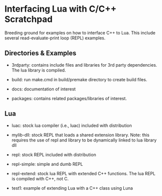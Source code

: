 Interfacing Lua with C/C++ Scratchpad
=====================================

Breeding ground for examples on how to interface C++ to Lua.  This include several read-evaluate-print loop (REPL) examples.

Directories & Examples
-------------------

* 3rdparty: contains include files and libraries for 3rd party dependencies. The lua library is compiled.

* build: run make.cmd in build/premake directory to create build files.

* docs: documentation of interest

* packages: contains related packages/libraries of interest.

Lua
---

* luac: stock lua compiler (i.e., luac) included with distribution

* mylib-dll: stock REPL that loads a shared extension library. Note: this requires the use of repl and library to be dynamically linked to lua library dll

* repl: stock REPL included with distribution

* repl-simple: simple and dumb REPL

* repl-extend: stock lua REPL with extended C++ functions. The lua REPL is compiled with C++, not C.

* test1: example of extending Lua with a C++ class using Luna

